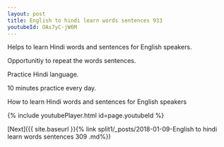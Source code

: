 ```yaml
---
layout: post
title: English to hindi learn words sentences 933 
youtubeId: OAs7yC-jW6M
---
```

 
 
Helps to learn Hindi words and sentences for English speakers.

Opportunitiy to repeat the words sentences. 

Practice Hindi language. 
 
10 minutes practice every day. 
 
How to learn Hindi words and sentences for English speakers 
 
{% include youtubePlayer.html id=page.youtubeId %}
 
 
[Next]({{ site.baseurl }}{% link  split1/_posts/2018-01-09-English to hindi learn words sentences 309 .md%})
 
